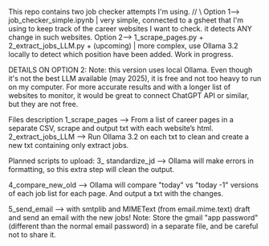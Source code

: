 This repo contains two job checker attempts I'm using. // \\
Option 1--> job_checker_simple.ipynb  | very simple, connected to a gsheet that I'm using to keep track of the career websites I want to check. it detects ANY change in such websites.
Option 2--> 1_scrape_pages.py + 2_extract_jobs_LLM.py + (upcoming)  | more complex, use Ollama 3.2 locally to detect which position have been added. Work in progress. 


DETAILS ON OPTION 2:
Note: this version uses local Ollama. Even though it's not the best LLM available (may 2025), it is free and not too heavy to run on my computer. 
For more accurate results and with a longer list of websites to monitor, it would be great to connect ChatGPT API or similar, but they are not free.



Files description
1_scrape_pages —> From a list of career pages in a separate CSV, scrape and output txt with each website’s html.
2_extract_jobs_LLM —> Run Ollama 3.2 on each txt to clean and create a new txt containing only extract jobs. 

Planned scripts to upload:
3_ standardize_jd —> Ollama will make errors in formatting, so this extra step will clean the output.

4_compare_new_old —> Ollama will compare "today" vs "today -1" versions of each job list for each page. And output a txt with the changes. 

5_send_email --> with smtplib  and  MIMEText (from email.mime.text) draft and send an email with the new jobs! Note: Store the gmail "app password" (different than the normal email password) in a separate file, and be careful not to share it. 
